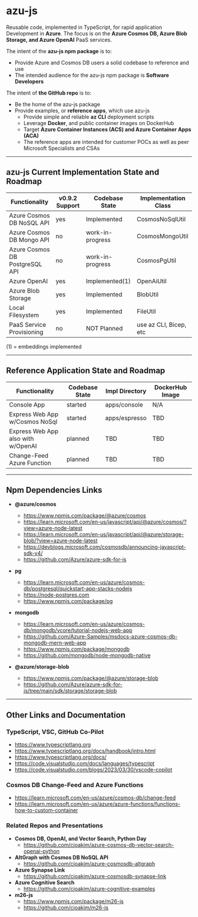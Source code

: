 # azu-js

Reusable code, implemented in TypeScript, for rapid application Development in **Azure**.
The focus is on the **Azure Cosmos DB, Azure Blob Storage, and Azure OpenAI** PaaS services.

The intent of the **azu-js npm package** is to:
- Provide Azure and Cosmos DB users a solid codebase to reference and use
- The intended audience for the azu-js npm package is **Software Developers**

The intent of **the GitHub repo** is to:
- Be the home of the azu-js package
- Provide examples, or **reference apps**, which use azu-js
  - Provide simple and reliable **az CLI** deployment scripts
  - Leverage **Docker**, and public container images on DockerHub
  - Target **Azure Container Instances (ACS) and Azure Container Apps (ACA)**
  - The reference apps are intended for customer POCs as well as peer Microsoft Specialists and CSAs

---

## azu-js Current Implementation State and Roadmap

| Functionality                   | v0.9.2 Support    | Codebase State    | Implementation Class   |
| ------------------------------- | ----------------- | ----------------- | ---------------------- |
| Azure Cosmos DB NoSQL API       | yes               | Implemented       | CosmosNoSqlUtil        |
| Azure Cosmos DB Mongo API       | no                | work-in-progress  | CosmosMongoUtil        |
| Azure Cosmos DB PostgreSQL API  | no                | work-in-progress  | CosmosPgUtil           |
| Azure OpenAI                    | yes               | Implemented(1)    | OpenAiUtil             |
| Azure Blob Storage              | yes               | Implemented       | BlobUtil               |
| Local Filesystem                | yes               | Implemented       | FileUtil               |
| PaaS Service Provisioning       | no                | NOT Planned       | use az CLI, Bicep, etc |

(1) = embeddings implemented

---

## Reference Application State and Roadmap

| Functionality                      | Codebase State    | Impl Directory    | DockerHub Image |
| ---------------------------------- | ----------------- | ----------------- | --------------- |
| Console App                        | started           | apps/console      | N/A             |
| Express Web App w/Cosmos NoSql     | started           | apps/espresso     | TBD             |
| Express Web App also with w/OpenAI | planned           | TBD               | TBD             |
| Change-Feed Azure Function         | planned           | TBD               | TBD             |

---

## Npm Dependencies Links

- **@azure/cosmos**
  - https://www.npmjs.com/package/@azure/cosmos
  - https://learn.microsoft.com/en-us/javascript/api/@azure/cosmos/?view=azure-node-latest
  - https://learn.microsoft.com/en-us/javascript/api/@azure/storage-blob/?view=azure-node-latest
  - https://devblogs.microsoft.com/cosmosdb/announcing-javascript-sdk-v4/
  - https://github.com/Azure/azure-sdk-for-js

- **pg**
  - https://learn.microsoft.com/en-us/azure/cosmos-db/postgresql/quickstart-app-stacks-nodejs
  - https://node-postgres.com
  - https://www.npmjs.com/package/pg

- **mongodb**
  - https://learn.microsoft.com/en-us/azure/cosmos-db/mongodb/vcore/tutorial-nodejs-web-app
  - https://github.com/Azure-Samples/msdocs-azure-cosmos-db-mongodb-mern-web-app
  - https://www.npmjs.com/package/mongodb
  - https://github.com/mongodb/node-mongodb-native

- **@azure/storage-blob**
  - https://www.npmjs.com/package/@azure/storage-blob
  - https://github.com/Azure/azure-sdk-for-js/tree/main/sdk/storage/storage-blob

---

## Other Links and Documentation

### TypeScript, VSC, GitHub Co-Pilot

- https://www.typescriptlang.org
- https://www.typescriptlang.org/docs/handbook/intro.html
- https://www.typescriptlang.org/docs/
- https://code.visualstudio.com/docs/languages/typescript
- https://code.visualstudio.com/blogs/2023/03/30/vscode-copilot

### Cosmos DB Change-Feed and Azure Functions

- https://learn.microsoft.com/en-us/azure/cosmos-db/change-feed
- https://learn.microsoft.com/en-us/azure/azure-functions/functions-how-to-custom-container

### Related Repos and Presentations

- **Cosmos DB, OpenAI, and Vector Search, Python Day**
  - https://github.com/cjoakim/azure-cosmos-db-vector-search-openai-python
- **AltGraph with Cosmos DB NoSQL API**
  - https://github.com/cjoakim/azure-cosmosdb-altgraph
- **Azure Synapse Link**
  - https://github.com/cjoakim/azure-cosmosdb-synapse-link
- **Azure Cognitive Search**
  - https://github.com/cjoakim/azure-cognitive-examples
- **m26-js**
  - https://www.npmjs.com/package/m26-js
  - https://github.com/cjoakim/m26-js
